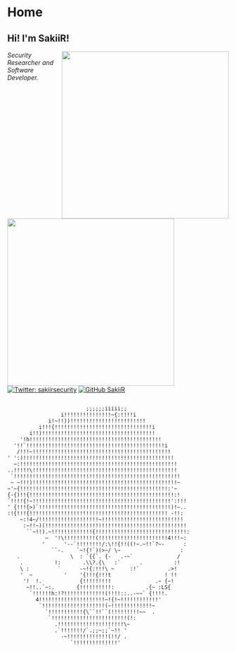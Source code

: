 # Home


<h2> Hi! I'm SakiiR!</h2>
<img align='right' src="https://github-readme-stats.vercel.app/api?username=SakiiR&show_icons=true&theme=chartreuse-dark" width="380">
<img align='left' src="https://github-readme-stats.vercel.app/api/top-langs/?username=SakiiR&layout=compact&theme=chartreuse-dark" width="380">
<p><em>Security Researcher and Software Developer.</em></p>

[![Twitter: sakiirsecurity](https://img.shields.io/twitter/follow/sakiirsecurity?style=flat-square)](https://twitter.com/sakiirsecurity)
[![GitHub SakiiR](https://img.shields.io/github/followers/SakiiR?label=follow%20github&style=flat-square)](https://github.com/SakiiR)

```__proto__

                         ;;;;;;iiiii;;                          
                 i!!!!!!!!!!!!!!!~{:!!!!i
             i!~!!))!!!!!!!!!!!!!!!!!!!!!!!!
          i!!!{!!!!!!!!!!!!!!!!!!!!!!!!!!!!!!!i
       i!!)!!!!!!!!!!!!!!!!!!!!!!!!!!!!!!!!!!!!
    '!h!!!!!!!!!!!!!!!!!!!!!!!!!!!!!!!!!!!!!!!!!!
  '!!`!!!!!!!!!!!!!!!!!!!!!!!!!!!!!!!!!!!!!!!!!!!!i
   /!!!~!!!!!!!!!!!!!!!!!!!!!!!!!!!!!!!!!!!!!!!!!!!!
' ':)!!!!!!!!!!!!!!!!!!!!!!!!!!!!!!!!!!!!!!!!!!!!!!!!
  ~:!!!!!!!!!!!!!!!!!!!!!!!!!!!!!!!!!!!!!!!!!!!!!!!!!!
..!!!!!\!!!!!!!!!!!!!!!!!!!!!!!!!!!!!!!!!!!!!!!!!!!!!!
 `!!!!!!!!!!!!!!!!!!!!!!!!!!!!!!!!!!!!!!!!!!!!!!!!!!!!!
 ~ ~!!!)!!!!!!!!!!!!!!!!!!!!!!!!!!!!!!!!!!!!!!!!!!!!!!~
~'~{!!!!!!!!!!!!!!!!!!!!!!!!!!!!!!!!!!!!!!!!!!!!!!!:'~ 
{-{)!!{!!!!!!!!!!!!!!!!!!!!!!!!!!!!!!!!!!!!!!!!!!!!!!:!
`!!!!{!~!!!!!!!!!!!!!!!!!!!!!!!!!!!!!!!!!!!!!!!!!!!!':!!!
' {!!!{>)`!!!!!!!!!!!!!!!!!!!!!!!!!!!!!!!!!!!!!!!!!!)!~..
:!{!!!{!!!!!!!!!!!!!!!!!!!!!!!!!!!!!!!!!!!!!!!!!!!! -!!:
    ~:!4~/!!!!!!!!!!!!!!!!!!!~!!!!!!!!!!!!!!!!!!!!!!!!!!
     :~!!~)(!!!!!!!!!!!!!!!!!!!!!!!!!!!!!!!!!!!!!!!!!!!!!
      ``~!!).~!!!!!!!!!!!!!{!!!!!!!!!!!!!!!!!!!!!!!!!!!!!:
            ~  '!\!!!!!!!!!!(!!!!!!!!!!!!!!!!!!!!!!4!!!~:
           '      '--`!!!!!!!!/:\!!{!!((!~.~!!`?~-      :
              ``-.    `~!{!`)(>~/ \~                   :
   .                \  : `{{`. {-   .-~`              /
    .          !:       .\\?.{\   :`      .          :!
    \ :         `      -~!{:!!!\ ~     :!`         .>!
    '  ~          '    '{!!!{!!!t                 ! !!
     '!  !.            {!!!!!!!!!              .~ {~!
      ~!!..`~:.       {!!!!!!!!!!:          .{~ :LS{
       `!!!!!!h:!?!!!!!!!!!!!!!(!!!!::..-~~` {!!!!.
         4!!!!!!!!!!!!!!!!!!!!!~!{!~!!!!!!!!!!!!'
          `!!!!!!!!!!!!!!!!!!!!(~!!!!!!!!!!!!!~
            `!!!!!!!!!!!{\``!!``(!!!!!!!!!~~  .
             `!!!!!!!!!!!!!!!!!!!!!!!!(!:
               .!!!!!!!!!!!!!!!!!!!!!\~ 
               .`!!!!!!!/`.;;~;;`~!! '
                 -~!!!!!!!!!!!!!(!!/ .
                    `!!!!!!!!!!!!!!'
		
```

<!--

Here are some ideas to get you started:

- 🔭 I’m currently working on ...
- 🌱 I’m currently learning ...
- 👯 I’m looking to collaborate on ...
- 🤔 I’m looking for help with ...
- 💬 Ask me about ...
- 📫 How to reach me: ...
- 😄 Pronouns: ...
- ⚡ Fun fact: ...
-->
